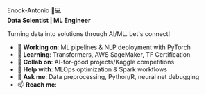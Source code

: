 Enock-Antonio 👨💻  
**Data Scientist | ML Engineer**

Turning data into solutions through AI/ML. Let's connect!

- 🔭 **Working on**: ML pipelines & NLP deployment with PyTorch
- 🌱 **Learning**: Transformers, AWS SageMaker, TF Certification
- 👯 **Collab on**: AI-for-good projects/Kaggle competitions
- 🤔 **Help with**: MLOps optimization & Spark workflows
- 💬 **Ask me**: Data preprocessing, Python/R, neural net debugging
- 📫 **Reach me**:  
